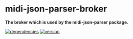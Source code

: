 # midi-json-parser-broker

**The broker which is used by the midi-json-parser package.**

[![dependencies](https://img.shields.io/david/chrisguttandin/midi-json-parser-broker.svg?style=flat-square)](https://www.npmjs.com/package/midi-json-parser-broker)
[![version](https://img.shields.io/npm/v/midi-json-parser-broker.svg?style=flat-square)](https://www.npmjs.com/package/midi-json-parser-broker)
